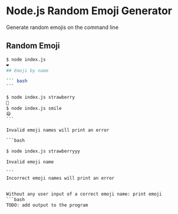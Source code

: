 # Node.js Random Emoji Generator

Generate random emojis on the command line

## Random Emoji

````bash
$ node index.js
❤️
## Emoji by name

``` bash
```

$ node index.js strawberry
🍓
$ node index.js smile
😄
```

Invalid emoji names will print an error

```bash

$ node index.js strawberryyy

Invalid emoji name

```
Incorrect emoji names will print an error


Without any user input of a correct emoji name: print emoji
```bash
TODO: add output to the program
````
